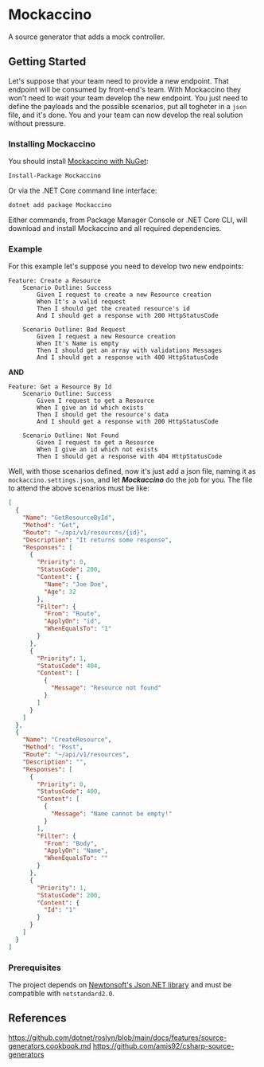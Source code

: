 # Mockaccino

A source generator that adds a mock controller.

## Getting Started

Let's suppose that your team need to provide a new endpoint. That endpoint will be consumed by front-end's team.
With Mockaccino they won't need to wait your team develop the new endpoint. 
You just need to define the payloads and the possible scenarios, put all togheter in a `json` file, and it's done. You and your team can now develop the real solution without pressure.

### Installing Mockaccino
You should install [Mockaccino with NuGet](https://www.nuget.org/packages/Mockaccino):

    Install-Package Mockaccino
    
Or via the .NET Core command line interface:

    dotnet add package Mockaccino

Either commands, from Package Manager Console or .NET Core CLI, will download and install Mockaccino and all required dependencies.

### Example
For this example let's suppose you need to develop two new endpoints:
```gherkin
Feature: Create a Resource
    Scenario Outline: Success
        Given I request to create a new Resource creation
        When It's a valid request
        Then I should get the created resource's id
        And I should get a response with 200 HttpStatusCode

    Scenario Outline: Bad Request
        Given I request a new Resource creation
        When It's Name is empty
        Then I should get an array with validations Messages
        And I should get a response with 400 HttpStatusCode
```
**AND**

```gherkin
Feature: Get a Resource By Id
    Scenario Outline: Success
        Given I request to get a Resource
        When I give an id which exists
        Then I should get the resource's data
        And I should get a response with 200 HttpStatusCode

    Scenario Outline: Not Found
        Given I request to get a Resource
        When I give an id which not exists
        Then I should get a response with 404 HttpStatusCode
```

Well, with those scenarios defined, now it's just add a json file, naming it as `mockaccino.settings.json`, and let ***Mockaccino*** do the job for you.
The file to attend the above scenarios must be like:
```json
[
  {
    "Name": "GetResourceById",
    "Method": "Get",
    "Route": "~/api/v1/resources/{id}",
    "Description": "It returns some response",
    "Responses": [
      {
        "Priority": 0,
        "StatusCode": 200,
        "Content": {
          "Name": "Joe Doe",
          "Age": 32
        },
        "Filter": {
          "From": "Route",
          "ApplyOn": "id",
          "WhenEqualsTo": "1"
        }
      },
      {
        "Priority": 1,
        "StatusCode": 404,
        "Content": [
          {
            "Message": "Resource not found"
          }
        ]
      }
    ]
  },
  {
    "Name": "CreateResource",
    "Method": "Post",
    "Route": "~/api/v1/resources",
    "Description": "",
    "Responses": [
      {
        "Priority": 0,
        "StatusCode": 400,
        "Content": [
          {
            "Message": "Name cannot be empty!"
          }
        ],
        "Filter": {
          "From": "Body",
          "ApplyOn": "Name",
          "WhenEqualsTo": ""
        }
      },
      {
        "Priority": 1,
        "StatusCode": 200,
        "Content": {
          "Id": "1"
        }
      }
    ]
  }
]

```
### Prerequisites

The project depends on [Newtonsoft's Json.NET library](https://www.newtonsoft.com/json) and must be compatible with `netstandard2.0`.


## References
https://github.com/dotnet/roslyn/blob/main/docs/features/source-generators.cookbook.md
https://github.com/amis92/csharp-source-generators
